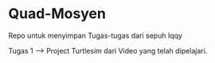 # Quad-Mosyen
Repo untuk menyimpan Tugas-tugas dari sepuh Iqqy

Tugas 1 --> Project Turtlesim dari Video yang telah dipelajari.
